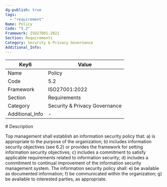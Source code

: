 ```yaml
---
dg-publish: true
tags:
  - "requirement"
Name: Policy
Code: "5.2"
Framework: ISO27001:2022
Section: Requirements
Category: Security & Privacy Governance
Additional_Info: 
---
```


<div><table class="dataview table-view-table"><thead class="table-view-thead"><tr class="table-view-tr-header"><th class="table-view-th"><span>Key</span><span class="dataview small-text">6</span></th><th class="table-view-th"><span>Value</span></th></tr></thead><tbody class="table-view-tbody"><tr><td><span>Name</span></td><td><span>Policy</span></td></tr><tr><td><span>Code</span></td><td><span>5.2</span></td></tr><tr><td><span>Framework</span></td><td><span>ISO27001:2022</span></td></tr><tr><td><span>Section</span></td><td><span>Requirements</span></td></tr><tr><td><span>Category</span></td><td><span>Security &amp; Privacy Governance</span></td></tr><tr><td><span>Additional_Info</span></td><td><span>-</span></td></tr></tbody></table></div>
# Description

Top management shall establish an information security policy that: 
a) is appropriate to the purpose of the organization; 
b) includes information security objectives (see 6.2) or provides the framework for setting information security objectives; 
c) includes a commitment to satisfy applicable requirements related to information security; 
d) includes a commitment to continual improvement of the information security management system. The information security policy shall: 
e) be available as documented information; 
f) be communicated within the organization; 
g) be available to interested parties, as appropriate.
